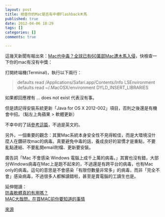 ```yaml
---
layout: post
title: 檢查你的Mac是否有中標Flashback木馬
published: true
date: 2012-04-06 18:29
tags: []
categories: []
comments: true

---
```



這幾天新聞有報出來：[Mac也中毒？全球已有60萬部Mac遭木馬入侵][1]，快檢查一下你的mac有沒有中獎：  
  
打開終端機(Terminal)，執行以下兩行：  

> defaults read /Applications/Safari.app/Contents/Info LSEnvironment  
> defaults read ~/.MacOSX/environment DYLD_INSERT_LIBRARIES

如果都回應裡有 ... does not exist 代表沒有事。  
  
但是請記得安裝系統更新「Java for OS X 2012-002」項目，否則之後還是有機會中招。（點左上角蘋果 > 軟體更新）  
  
不幸中的了話[參考這篇][2]，不過是英文的。  
  
  
另外，一個重要的觀念：其實Mac系統本身安全性不見得較佳，而是大環境沒什麼人在鑽研攻mac的病毒。真要避免中毒的話，養成良好的習慣才是重點，不要亂點連結、不要亂開email附檔、更新要安裝。  
  
廣告詞「Mac 不會感染 Windows 電腦上成千上萬的病毒。」其實也沒有錯，大部分Windows病毒在Mac上是跑不起來的，不過還是有跨平台的病毒，也有Mac only的病毒。這句的意思是不會感染「有限但數量非常多」的病毒，而非「完全不會」感染病毒，不過很多人都解讀錯啦，甚至是賣電腦的工讀生也是。  
  
延伸閱讀：  
[防毒軟體真的有用嗎？][3]  
[MAC大哉問，在買MAC前你要知道的事情][4]  
  
  
[來源][5]

[1]: http://blog.cnyes.com/My/dunhill925/Article747349
[2]: http://www.f-secure.com/v-descs/trojan-downloader_osx_flashback_i.shtml
[3]: http://wired.tw/2012/03/30/antivirus/index.html
[4]: http://www.mobile01.com/topicdetail.php?f=481&t=2552389&last=34881001
[5]: https://www.facebook.com/sodas.tsai/posts/383305948366423